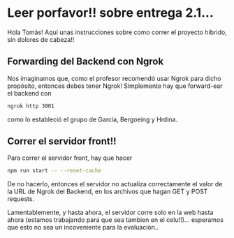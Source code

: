 # Leer porfavor!! sobre entrega 2.1...

Hola Tomás! Aquí unas instrucciones sobre como correr el proyecto híbrido, sin dolores de cabeza!!

## Forwarding del Backend con Ngrok

Nos imaginamos que, como el profesor recomendó usar Ngrok para dicho propósito, entonces debes tener Ngrok! Simplemente hay que forward-ear el backend con

```sh
ngrok http 3001
```

como lo estableció el grupo de García, Bergoeing y Hrdina.

## Correr el servidor front!!

Para correr el servidor front, hay que hacer

```sh
npm run start -- --reset-cache
```

De no hacerlo, entonces el servidor no actualiza correctamente el valor de la URL de Ngrok del Backend, en los archivos que hagan GET y POST requests.

Lamentablemente, y hasta ahora, el servidor corre solo en la web hasta ahora (estamos trabajando para que sea tambien en el celu!!)... esperamos que esto no sea un incoveniente para la evaluación..